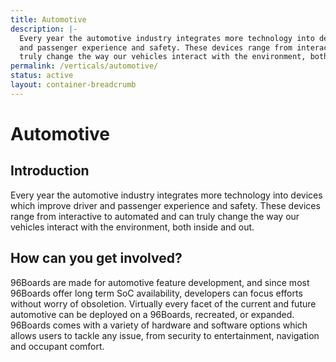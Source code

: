 ```yaml
---
title: Automotive
description: |-
  Every year the automotive industry integrates more technology into devices  which improve driver
  and passenger experience and safety. These devices range from interactive to automated and can
  truly change the way our vehicles interact with the environment, both inside and out.
permalink: /verticals/automotive/
status: active
layout: container-breadcrumb
---
```


# Automotive

## Introduction

Every year the automotive industry integrates more technology into devices  which improve driver
and passenger experience and safety. These devices range from interactive to automated and can
truly change the way our vehicles interact with the environment, both inside and out.

## How can you get involved?

96Boards are made for automotive feature development, and since most 96Boards offer long term SoC
availability, developers can focus efforts without worry of obsoletion. Virtually every facet of
the current and future automotive can be deployed on a 96Boards, recreated, or expanded. 96Boards
comes with a variety of hardware and software options which allows users to tackle any issue, from
security to entertainment, navigation and  occupant comfort.
